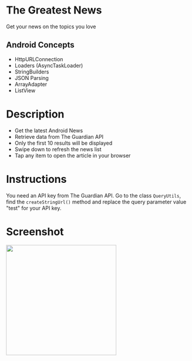 # The Greatest News
Get your news on the topics you love

## Android Concepts

- HttpURLConnection
- Loaders (AsyncTaskLoader)
- StringBuilders
- JSON Parsing
- ArrayAdapter
- ListView

# Description
- Get the latest Android News
- Retrieve data from The Guardian API
- Only the first 10 results will be displayed
- Swipe down to refresh the news list
- Tap any item to open the article in your browser

# Instructions

You need an API key from The Guardian API. Go to the class `QueryUtils`, find the `createStringUrl()` method and replace the query parameter value "test" for your API key. 

# Screenshot
<img src="https://user-images.githubusercontent.com/12492121/29232590-6950ec82-7eba-11e7-87f7-e92b83635550.png" width="300"/>
